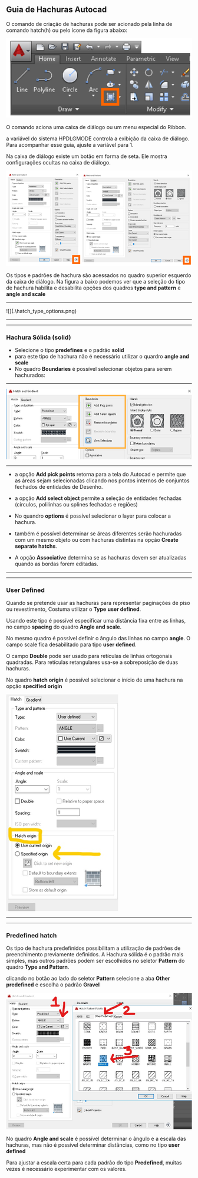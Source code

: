 ## Guia de Hachuras Autocad

O comando de criação de hachuras pode ser acionado pela linha de comando hatch(h) ou pelo ícone da figura abaixo:

![comando hatch no menu ribbon](hatchicone.png)

O comando aciona uma caixa de diálogo ou um menu especial do Ribbon.

a variável do sistema HPDLGMODE controla a exibição da caixa de diálogo. Para acompanhar esse guia, ajuste a variável para 1.

Na caixa de diálogo existe um botão em forma de seta. Ele mostra configurações ocultas na caixa de diálogo.

![caixas de díalogo de hachuras, simples e completa](.\hatch_dia_boxes.png)

Os tipos e padrões de hachura são acessados no quadro superior esquerdo da caixa de diálogo. Na figura a baixo podemos ver que a seleção do tipo de hachura habilita e desabilita opções dos quadros **type and pattern** e **angle and scale**

<hr>
![](.\hatch_type_options.png)

<hr>
<hr>

### Hachura Sólida (solid)


- Selecione o tipo **predefines** e o padrão **solid**
- para este tipo de hachura não é necessário utilizar o quardro **angle and scale**
- No quadro **Boundaries** é possível selecionar objetos para serem hachurados:

<hr>

![](.\hatchSelectBor.png)

<hr>

- a opção **Add pick points** retorna para a tela do Autocad e permite que as áreas sejam selecionadas clicando nos pontos internos de conjuntos fechados de entidades de Desenho.


- a opção **Add select object** permite a seleção de entidades fechadas (círculos, polilinhas ou splines fechadas e regiões)


- No quandro **options** é possível selecionar o layer para colocar a hachura.


- também é possível determinar se áreas diferentes serão hachuradas com um mesmo objeto ou com hachuras distintas na opção **Create separate hatchs**.

- A opção **Associative** determina se as hachuras devem ser atualizadas quando as bordas forem editadas.

<hr>
<hr>

### User Defined

Quando se pretende usar as hachuras para representar paginações de piso ou revestimento, Costuma utilizar o **Type** **user defined**.

Usando este tipo é possível especificar uma distância fixa entre as linhas, no campo **spacing** do quadro **Angle and scale**.

No mesmo quadro é possível definir o ângulo das linhas no campo **angle**. O campo scale fica desabilitado para tipo **user defined**.

O campo **Double** pode ser usado para retículas de linhas ortogonais quadradas. Para retículas retangulares usa-se a sobreposição de duas hachuras.

No quadro **hatch origin** é possível selecionar o início de uma hachura na opção **specified origin**

![](.\InkedhatchOrigin.jpg)

<hr>
<hr>

### Predefined hatch

Os tipo de hachura predefinidos possibilitam a utilização de padrões de preenchimento previamente definidos. A Hachura sólida é o padrão  mais simples, mas outros padrões podem ser escolhidos no seletor **Pattern** do quadro **Type and Pattern**.

clicando no botão ao lado do seletor **Pattern** selecione a aba **Other predefined** e escolha o padrão **Gravel**

![](.\InkedPredefinedHatch.jpg)

No quadro **Angle and scale** é possível determinar o ângulo e a escala das hachuras, mas não é possível determinar distâncias, como no tipo **user defined**

Para ajustar a escala certa para cada padrão do tipo **Predefined**, muitas vezes é necessário experimentar com os valores.
